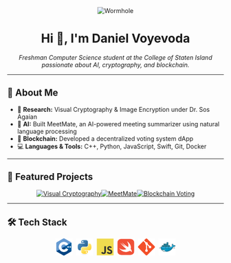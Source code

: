 
<div align="center">
  <img src="https://github.com/user-attachments/assets/b4bc8036-a450-4bc0-8b84-cbbf18fbe64d" alt="Wormhole" width="927"/>
</div>

<h1 align="center">Hi 👋, I'm <b>Daniel Voyevoda</b></h1>
<p align="center"><em>Freshman Computer Science student at the College of Staten Island passionate about AI, cryptography, and blockchain.</em></p>

---

## 🚀 About Me

- 🔬 **Research:** Visual Cryptography & Image Encryption under Dr. Sos Agaian  
- 🤖 **AI:** Built MeetMate, an AI-powered meeting summarizer using natural language processing    
- 🔗 **Blockchain:** Developed a decentralized voting system dApp  
- 💻 **Languages & Tools:** C++, Python, JavaScript, Swift, Git, Docker

---

## 💼 Featured Projects

<div align="center">
  <a href="https://github.com/dvoyevoda/Bit-Plane-Decomposition-Visual-Cryptography" title="Visual Cryptography"><img src="https://img.shields.io/badge/Visual%20Cryptography-black?style=for-the-badge&logo=python" alt="Visual Cryptography"/></a><a href="https://github.com/dvoyevoda/MeetMate" title="MeetMate"><img src="https://img.shields.io/badge/MeetMate-black?style=for-the-badge&logo=python" alt="MeetMate"/></a><a href="https://github.com/dvoyevoda/Decentralized-Blockchain-Voting-System" title="Blockchain Voting"><img src="https://img.shields.io/badge/Blockchain%20Voting-black?style=for-the-badge&logo=ethereum" alt="Blockchain Voting"/></a>
</div>

---

## 🛠️ Tech Stack

<p align="center">
  <img src="https://raw.githubusercontent.com/devicons/devicon/master/icons/cplusplus/cplusplus-original.svg" alt="C++" width="40"/>&nbsp;
  <img src="https://raw.githubusercontent.com/devicons/devicon/master/icons/python/python-original.svg" alt="Python" width="40"/>&nbsp;
  <img src="https://raw.githubusercontent.com/devicons/devicon/master/icons/javascript/javascript-original.svg" alt="JavaScript" width="40"/>&nbsp;
  <img src="https://raw.githubusercontent.com/devicons/devicon/master/icons/swift/swift-original.svg" alt="Swift" width="40"/>&nbsp;
  <img src="https://raw.githubusercontent.com/devicons/devicon/master/icons/git/git-original.svg" alt="Git" width="40"/>&nbsp;
  <img src="https://raw.githubusercontent.com/devicons/devicon/master/icons/docker/docker-original.svg" alt="Docker" width="40"/>
</p>
